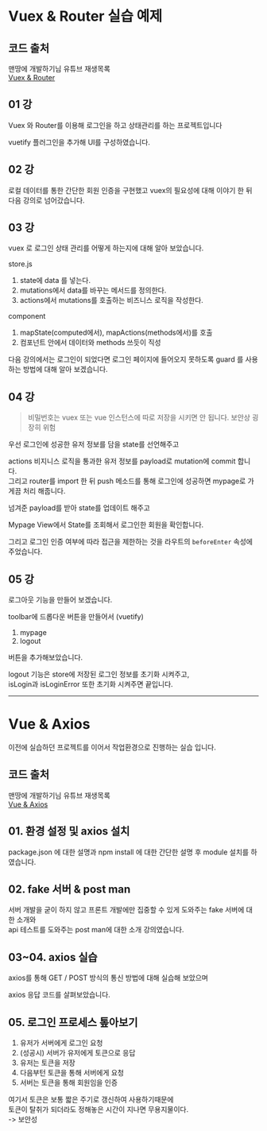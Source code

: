 # Vuex & Router 실습 예제

## 코드 출처

맨땅에 개발하기님 유튜브 재생목록  
[Vuex & Router](https://www.youtube.com/watch?v=TSyS3hMaDfA&list=PLZzSdj89sCN2BNq2ugCT634Cazda_Ytl-)

## 01 강

Vuex 와 Router를 이용해 로그인을 하고 상태관리를 하는 프로젝트입니다

vuetify 플러그인을 추가해 UI를 구성하였습니다.

## 02 강

로컬 데이터를 통한 간단한 회원 인증을 구현했고 vuex의 필요성에 대해 이야기 한 뒤 다음 강의로 넘어갔습니다.

## 03 강

vuex 로 로그인 상태 관리를 어떻게 하는지에 대해 알아 보았습니다.

store.js

1. state에 data 를 넣는다.
2. mutations에서 data를 바꾸는 메서드를 정의한다.
3. actions에서 mutations를 호출하는 비즈니스 로직을 작성한다.

component

1. mapState(computed에서), mapActions(methods에서)를 호출
2. 컴포넌트 안에서 데이터와 methods 쓰듯이 직성

다음 강의에서는 로그인이 되었다면 로그인 페이지에 들어오지 못하도록 guard 를 사용하는 방법에 대해 알아 보겠습니다.

## 04 강

> 비밀번호는 vuex 또는 vue 인스턴스에 따로 저장을 시키면 안 됩니다. 보안상 굉장히 위험

우선 로그인에 성공한 유저 정보를 담을 state를 선언해주고

actions 비지니스 로직을 통과한 유저 정보를 payload로 mutation에 commit 합니다.  
그리고 router를 import 한 뒤 push 메소드를 통해 로그인에 성공하면 mypage로 가게끔 처리 해줍니다.

넘겨준 payload를 받아 state를 업데이트 해주고

Mypage View에서 State를 조회해서 로그인한 회원을 확인합니다.

그리고 로그인 인증 여부에 따라 접근을 제한하는 것을 라우트의 `beforeEnter` 속성에 주었습니다.

## 05 강

로그아웃 기능을 만들어 보겠습니다.

toolbar에 드롭다운 버튼을 만들어서 (vuetify)

1. mypage
2. logout

버튼을 추가해보았습니다.

logout 기능은 store에 저장된 로그인 정보를 초기화 시켜주고,  
isLogin과 isLoginError 또한 초기화 시켜주면 끝입니다.

---

# Vue & Axios

이전에 실습하던 프로젝트를 이어서 작업환경으로 진행하는 실습 입니다.

## 코드 출처

맨땅에 개발하기님 유튜브 재생목록  
[Vue & Axios](https://www.youtube.com/watch?v=FxT0koabbWw&list=PLZzSdj89sCN3EbxoMjhPnMFW14k6dpVv1)

## 01. 환경 설정 및 axios 설치

package.json 에 대한 설명과 npm install 에 대한 간단한 설명 후 module 설치를 하였습니다.

## 02. fake 서버 & post man

서버 개발을 굳이 하지 않고 프론트 개발에만 집중할 수 있게 도와주는 fake 서버에 대한 소개와  
api 테스트를 도와주는 post man에 대한 소개 강의였습니다.

## 03~04. axios 실습

axios를 통해 GET / POST 방식의 통신 방법에 대해 실습해 보았으며

axios 응답 코드를 살펴보았습니다.

## 05. 로그인 프로세스 톺아보기

1. 유저가 서버에게 로그인 요청
2. (성공시) 서버가 유저에게 토큰으로 응답
3. 유저는 토큰을 저장
4. 다음부턴 토큰을 통해 서버에게 요청
5. 서버는 토큰을 통해 회원임을 인증

여기서 토큰은 보통 짧은 주기로 갱신하여 사용하기때문에  
토큰이 탈취가 되더라도 정해놓은 시간이 지나면 무용지물이다.  
-> 보안성

